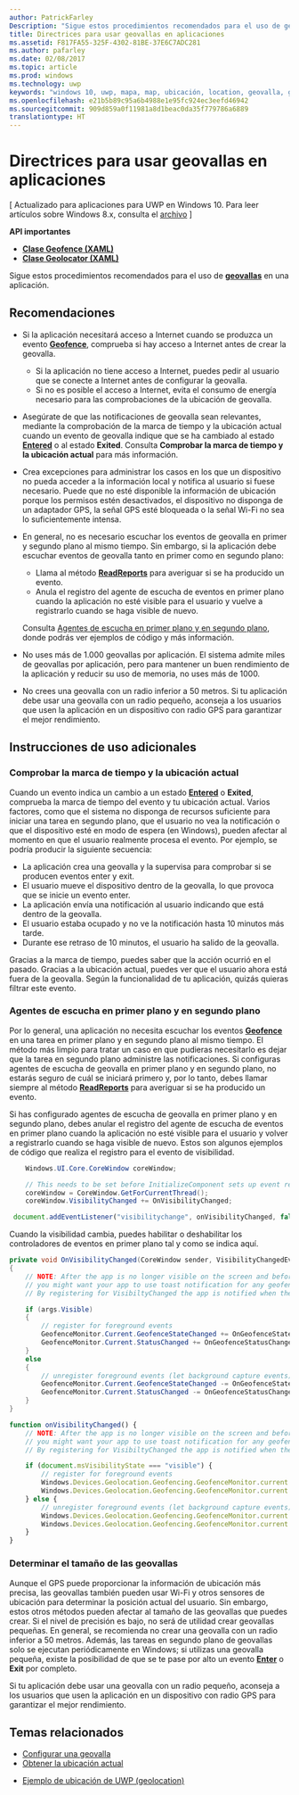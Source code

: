 ```yaml
---
author: PatrickFarley
Description: "Sigue estos procedimientos recomendados para el uso de geovallas en tu aplicación."
title: Directrices para usar geovallas en aplicaciones
ms.assetid: F817FA55-325F-4302-81BE-37E6C7ADC281
ms.author: pafarley
ms.date: 02/08/2017
ms.topic: article
ms.prod: windows
ms.technology: uwp
keywords: "windows 10, uwp, mapa, map, ubicación, location, geovalla, geofencing"
ms.openlocfilehash: e21b5b89c95a6b4988e1e95fc924ec3eefd46942
ms.sourcegitcommit: 909d859a0f11981a8d1beac0da35f779786a6889
translationtype: HT
---
```

# <a name="guidelines-for-geofencing-apps"></a>Directrices para usar geovallas en aplicaciones


\[ Actualizado para aplicaciones para UWP en Windows 10. Para leer artículos sobre Windows 8.x, consulta el [archivo](http://go.microsoft.com/fwlink/p/?linkid=619132) \]


**API importantes**

-   [**Clase Geofence (XAML)**](https://msdn.microsoft.com/library/windows/apps/dn263587)
-   [**Clase Geolocator (XAML)**](https://msdn.microsoft.com/library/windows/apps/br225534)

Sigue estos procedimientos recomendados para el uso de [**geovallas**](https://msdn.microsoft.com/library/windows/apps/dn263744) en una aplicación.

## <a name="recommendations"></a>Recomendaciones


-   Si la aplicación necesitará acceso a Internet cuando se produzca un evento [**Geofence**](https://msdn.microsoft.com/library/windows/apps/dn263587), comprueba si hay acceso a Internet antes de crear la geovalla.
    -   Si la aplicación no tiene acceso a Internet, puedes pedir al usuario que se conecte a Internet antes de configurar la geovalla.
    -   Si no es posible el acceso a Internet, evita el consumo de energía necesario para las comprobaciones de la ubicación de geovalla.
-   Asegúrate de que las notificaciones de geovalla sean relevantes, mediante la comprobación de la marca de tiempo y la ubicación actual cuando un evento de geovalla indique que se ha cambiado al estado [**Entered**](https://msdn.microsoft.com/library/windows/apps/dn263660) o al estado **Exited**. Consulta **Comprobar la marca de tiempo y la ubicación actual** para más información.
-   Crea excepciones para administrar los casos en los que un dispositivo no pueda acceder a la información local y notifica al usuario si fuese necesario. Puede que no esté disponible la información de ubicación porque los permisos estén desactivados, el dispositivo no disponga de un adaptador GPS, la señal GPS esté bloqueada o la señal Wi-Fi no sea lo suficientemente intensa.
-   En general, no es necesario escuchar los eventos de geovalla en primer y segundo plano al mismo tiempo. Sin embargo, si la aplicación debe escuchar eventos de geovalla tanto en primer como en segundo plano:

    -   Llama al método [**ReadReports**](https://msdn.microsoft.com/library/windows/apps/dn263633) para averiguar si se ha producido un evento.
    -   Anula el registro del agente de escucha de eventos en primer plano cuando la aplicación no esté visible para el usuario y vuelve a registrarlo cuando se haga visible de nuevo.

    Consulta [Agentes de escucha en primer plano y en segundo plano](#background-and-foreground-listeners), donde podrás ver ejemplos de código y más información.

-   No uses más de 1.000 geovallas por aplicación. El sistema admite miles de geovallas por aplicación, pero para mantener un buen rendimiento de la aplicación y reducir su uso de memoria, no uses más de 1000.
-   No crees una geovalla con un radio inferior a 50 metros. Si tu aplicación debe usar una geovalla con un radio pequeño, aconseja a los usuarios que usen la aplicación en un dispositivo con radio GPS para garantizar el mejor rendimiento.

## <a name="additional-usage-guidance"></a>Instrucciones de uso adicionales

### <a name="checking-the-time-stamp-and-current-location"></a>Comprobar la marca de tiempo y la ubicación actual

Cuando un evento indica un cambio a un estado [**Entered**](https://msdn.microsoft.com/library/windows/apps/dn263660) o **Exited**, comprueba la marca de tiempo del evento y tu ubicación actual. Varios factores, como que el sistema no disponga de recursos suficiente para iniciar una tarea en segundo plano, que el usuario no vea la notificación o que el dispositivo esté en modo de espera (en Windows), pueden afectar al momento en que el usuario realmente procesa el evento. Por ejemplo, se podría producir la siguiente secuencia:

-   La aplicación crea una geovalla y la supervisa para comprobar si se producen eventos enter y exit.
-   El usuario mueve el dispositivo dentro de la geovalla, lo que provoca que se inicie un evento enter.
-   La aplicación envía una notificación al usuario indicando que está dentro de la geovalla.
-   El usuario estaba ocupado y no ve la notificación hasta 10 minutos más tarde.
-   Durante ese retraso de 10 minutos, el usuario ha salido de la geovalla.

Gracias a la marca de tiempo, puedes saber que la acción ocurrió en el pasado. Gracias a la ubicación actual, puedes ver que el usuario ahora está fuera de la geovalla. Según la funcionalidad de tu aplicación, quizás quieras filtrar este evento.

### <a name="background-and-foreground-listeners"></a>Agentes de escucha en primer plano y en segundo plano

Por lo general, una aplicación no necesita escuchar los eventos [**Geofence**](https://msdn.microsoft.com/library/windows/apps/dn263587) en una tarea en primer plano y en segundo plano al mismo tiempo. El método más limpio para tratar un caso en que pudieras necesitarlo es dejar que la tarea en segundo plano administre las notificaciones. Si configuras agentes de escucha de geovalla en primer plano y en segundo plano, no estarás seguro de cuál se iniciará primero y, por lo tanto, debes llamar siempre al método [**ReadReports**](https://msdn.microsoft.com/library/windows/apps/dn263633) para averiguar si se ha producido un evento.

Si has configurado agentes de escucha de geovalla en primer plano y en segundo plano, debes anular el registro del agente de escucha de eventos en primer plano cuando la aplicación no esté visible para el usuario y volver a registrarlo cuando se haga visible de nuevo. Estos son algunos ejemplos de código que realiza el registro para el evento de visibilidad.

```csharp
    Windows.UI.Core.CoreWindow coreWindow;    

    // This needs to be set before InitializeComponent sets up event registration for app visibility
    coreWindow = CoreWindow.GetForCurrentThread();
    coreWindow.VisibilityChanged += OnVisibilityChanged;
```

```javascript
 document.addEventListener("visibilitychange", onVisibilityChanged, false);
```

Cuando la visibilidad cambia, puedes habilitar o deshabilitar los controladores de eventos en primer plano tal y como se indica aquí.

```csharp
private void OnVisibilityChanged(CoreWindow sender, VisibilityChangedEventArgs args)
{
    // NOTE: After the app is no longer visible on the screen and before the app is suspended
    // you might want your app to use toast notification for any geofence activity.
    // By registering for VisibiltyChanged the app is notified when the app is no longer visible in the foreground.

    if (args.Visible)
    {
        // register for foreground events
        GeofenceMonitor.Current.GeofenceStateChanged += OnGeofenceStateChanged;
        GeofenceMonitor.Current.StatusChanged += OnGeofenceStatusChanged;
    }
    else
    {
        // unregister foreground events (let background capture events)
        GeofenceMonitor.Current.GeofenceStateChanged -= OnGeofenceStateChanged;
        GeofenceMonitor.Current.StatusChanged -= OnGeofenceStatusChanged;
    }
}
```

```javascript
function onVisibilityChanged() {
    // NOTE: After the app is no longer visible on the screen and before the app is suspended
    // you might want your app to use toast notification for any geofence activity.
    // By registering for VisibiltyChanged the app is notified when the app is no longer visible in the foreground.

    if (document.msVisibilityState === "visible") {
        // register for foreground events
        Windows.Devices.Geolocation.Geofencing.GeofenceMonitor.current.addEventListener("geofencestatechanged", onGeofenceStateChanged);
        Windows.Devices.Geolocation.Geofencing.GeofenceMonitor.current.addEventListener("statuschanged", onGeofenceStatusChanged);
    } else {
        // unregister foreground events (let background capture events)
        Windows.Devices.Geolocation.Geofencing.GeofenceMonitor.current.removeEventListener("geofencestatechanged", onGeofenceStateChanged);
        Windows.Devices.Geolocation.Geofencing.GeofenceMonitor.current.removeEventListener("statuschanged", onGeofenceStatusChanged);
    }
}
```

### <a name="sizing-your-geofences"></a>Determinar el tamaño de las geovallas

Aunque el GPS puede proporcionar la información de ubicación más precisa, las geovallas también pueden usar Wi-Fi y otros sensores de ubicación para determinar la posición actual del usuario. Sin embargo, estos otros métodos pueden afectar al tamaño de las geovallas que puedes crear. Si el nivel de precisión es bajo, no será de utilidad crear geovallas pequeñas. En general, se recomienda no crear una geovalla con un radio inferior a 50 metros. Además, las tareas en segundo plano de geovallas solo se ejecutan periódicamente en Windows; si utilizas una geovalla pequeña, existe la posibilidad de que se te pase por alto un evento [**Enter**](https://msdn.microsoft.com/library/windows/apps/dn263660) o **Exit** por completo.

Si tu aplicación debe usar una geovalla con un radio pequeño, aconseja a los usuarios que usen la aplicación en un dispositivo con radio GPS para garantizar el mejor rendimiento.

## <a name="related-topics"></a>Temas relacionados


* [Configurar una geovalla](https://msdn.microsoft.com/library/windows/apps/mt219702)
* [Obtener la ubicación actual](https://msdn.microsoft.com/library/windows/apps/mt219698)
<!--* [Design guidelines for privacy-aware apps](guidelines-for-enabling-sensitive-devices.md)-->
* [Ejemplo de ubicación de UWP (geolocation)](http://go.microsoft.com/fwlink/p/?linkid=533278)
 

 

